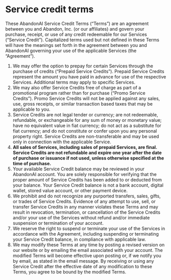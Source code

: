 # Service credit terms

These AbandonAI Service Credit Terms (“Terms”) are an agreement between you and Abandon, Inc. (or our affiliates) and
govern your purchase, receipt, or use of any credit redeemable for our Services (“Service Credit”). Capitalized terms
used but not defined in these Terms will have the meanings set forth in the agreement between you and AbandonAI governing
your use of the applicable Services (the “Agreement”).

1. We may offer the option to prepay for certain Services through the purchase of credits (“Prepaid Service Credits”).
   Prepaid Service Credits represent the amount you have paid in advance for use of the respective Services. Additional
   terms may apply to specific Services.
2. We may also offer Service Credits free of charge as part of a promotional program rather than for purchase (“Promo
   Service Credits”). Promo Service Credits will not be applied against any sales, use, gross receipts, or similar
   transaction based taxes that may be applicable to you.
3. Service Credits are not legal tender or currency; are not redeemable, refundable, or exchangeable for any sum of
   money or monetary value; have no equivalent value in fiat currency; do not act as a substitute for fiat currency; and
   do not constitute or confer upon you any personal property right. Service Credits are non-transferable and may be
   used only in connection with the applicable Service.
4. **All sales of Services, including sales of prepaid Services, are final. Service Credits are not refundable and expire
   one year after the date of purchase or issuance if not used, unless otherwise specified at the time of purchase.**
5. Your available Service Credit balance may be reviewed in your AbandonAI account. You are solely responsible for
   verifying that the proper amount of Service Credits has been added to or deducted from your balance. Your Service
   Credit balance is not a bank account, digital wallet, stored value account, or other payment device.
6. We prohibit and do not recognize any purported transfers, sales, gifts, or trades of Service Credits. Evidence of any
   attempt to use, sell, or transfer Service Credits in any manner violates these Terms and may result in revocation,
   termination, or cancellation of the Service Credits and/or your use of the Services without refund and/or immediate
   suspension or termination of your account.
7. We reserve the right to suspend or terminate your use of the Services in accordance with the Agreement, including
   suspending or terminating your Service Credit balance, in compliance with applicable law.
8. We may modify these Terms at any time by posting a revised version on our website or by emailing the email associated
   with your account. The modified Terms will become effective upon posting or, if we notify you by email, as stated in
   the email message. By receiving or using any Service Credit after the effective date of any modification to these
   Terms, you agree to be bound by the modified Terms.